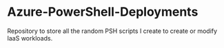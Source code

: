 # Azure-PowerShell-Deployments
Repository to store all the random PSH scripts I create to create or modify IaaS workloads.
